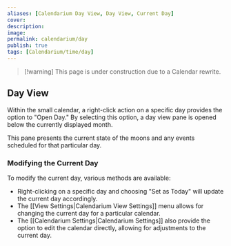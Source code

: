 ```yaml
---
aliases: [Calendarium Day View, Day View, Current Day]
cover: 
description: 
image: 
permalink: calendarium/day
publish: true
tags: [Calendarium/time/day]
---
```


>[!warning] This page is under construction due to a Calendar rewrite.


## Day View

Within the small calendar, a right-click action on a specific day provides the option to "Open Day." By selecting this option, a day view pane is opened below the currently displayed month. 

This pane presents the current state of the moons and any events scheduled for that particular day.

### Modifying the Current Day

To modify the current day, various methods are available:

- Right-clicking on a specific day and choosing "Set as Today" will update the current day accordingly.
- The [[View Settings|Calendarium View Settings]] menu allows for changing the current day for a particular calendar.
- The [[Calendarium Settings|Calendarium Settings]] also provide the option to edit the calendar directly, allowing for adjustments to the current day.
